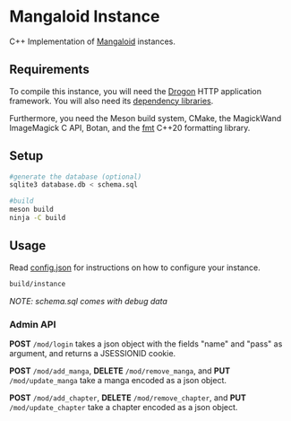 # Mangaloid Instance

C++ Implementation of [Mangaloid](https://github.com/a-manga-thing/documentation) instances.

## Requirements

To compile this instance, you will need the [Drogon](https://github.com/an-tao/drogon) HTTP application framework. You will also need its [dependency libraries](https://github.com/an-tao/drogon/wiki/ENG-02-Installation#Library-Dependencies).

Furthermore, you need the Meson build system, CMake, the MagickWand ImageMagick C API, Botan, and the [fmt](https://github.com/fmtlib/fmt) C++20 formatting library.

## Setup

```bash
#generate the database (optional)
sqlite3 database.db < schema.sql

#build
meson build
ninja -C build
```

## Usage

Read [config.json](config.json) for instructions on how to configure your instance.

```bash
build/instance
```

*NOTE: schema.sql comes with debug data*

### Admin API

__POST__ `/mod/login` takes a json object with the fields "name" and "pass" as argument, and returns a JSESSIONID cookie.

__POST__ `/mod/add_manga`, __DELETE__ `/mod/remove_manga`, and __PUT__ `/mod/update_manga` take a manga encoded as a json object.

__POST__ `/mod/add_chapter`, __DELETE__ `/mod/remove_chapter`, and __PUT__ `/mod/update_chapter` take a chapter encoded as a json object.
